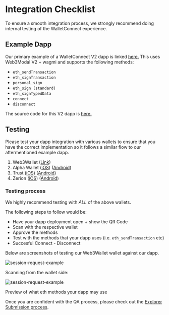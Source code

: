 # Integration Checklist

To ensure a smooth integration process, we strongly recommend doing internal testing of the WalletConnect experience.

## Example Dapp

Our primary example of a WalletConnect V2 dapp is linked [here.](https://react-app.walletconnect.com/) This uses Web3Modal V2 + wagmi and supports the following methods:

- `eth_sendTransaction`
- `eth_signTransaction`
- `personal_sign`
- `eth_sign (standard)`
- `eth_signTypedData`
- `connect`
- `disconnect`

The source code for this V2 dapp is [here.](https://github.com/WalletConnect/web-examples/tree/main/dapps/react-dapp-v2)

## Testing

Please test your dapp integration with various wallets to ensure that you have the correct implementation so it follows a similar flow to our aftermentioned example dapp.

1. Web3Wallet ([Link](https://react-web3wallet.vercel.app/))
2. Alpha Wallet ([iOS](https://apps.apple.com/us/app/alphawallet-ethereum-binance/id1358230430)) ([Android](https://play.google.com/store/apps/details?id=io.stormbird.wallet&hl=en&gl=US))
3. Trust ([iOS](https://play.google.com/store/apps/details?id=com.wallet.crypto.trustapp&hl=en&gl=US)) ([Android](https://play.google.com/store/apps/details?id=com.wallet.crypto.trustapp&hl=en&gl=US))
4. Zerion ([iOS](https://apps.apple.com/us/app/zerion-wallet-crypto-web3/id1456732565)) ([Android](https://play.google.com/store/apps/details?id=io.zerion.android&hl=en&gl=US))

### Testing process

We highly recommend testing with _ALL_ of the above wallets.

The following steps to follow would be:

- Have your dapp deployment open + show the QR Code
- Scan with the respective wallet
- Approve the methods
- Test with the methods that your dapp uses (i.e. `eth_sendTransaction` etc)
- Succesful Connect - Disconnect

Below are screenshots of testing our Web3Wallet wallet against our dapp.

![session-request-example](/assets/Web3Wallet.png)

Scanning from the wallet side:

![session-request-example](/assets/SessionRequestExample.png)

Preview of what eth methods your dapp may use

Once you are confident with the QA process, please check out the [Explorer Submission process](../explorer-submission.md).
